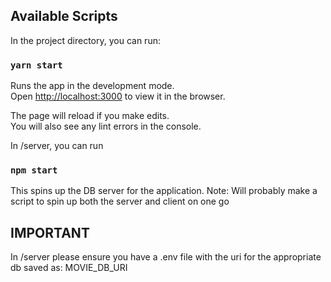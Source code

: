 ## Available Scripts

In the project directory, you can run:

### `yarn start`

Runs the app in the development mode.<br />
Open [http://localhost:3000](http://localhost:3000) to view it in the browser.

The page will reload if you make edits.<br />
You will also see any lint errors in the console.

In /server, you can run

### `npm start`

This spins up the DB server for the application.
Note: Will probably make a script to spin up both the server and client on one go

## IMPORTANT
In /server please ensure you have a .env file with the uri for the appropriate db saved as: MOVIE_DB_URI
